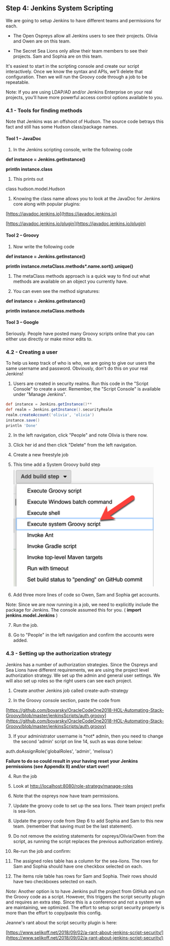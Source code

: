 ## Step 4: Jenkins System Scripting

We are going to setup Jenkins to have different teams and permissions for each.

- The Open Ospreys allow all Jenkins users to see their projects. Olivia and Owen are on this team.

- The Secret Sea Lions only allow their team members to see their projects. Sam and Sophia are on this team.

It&#39;s easiest to start in the scripting console and create our script interactively. Once we know the syntax and APIs, we&#39;ll delete that configuration. Then we will run the Groovy code through a job to be repeatable.

Note: If you are using LDAP/AD and/or Jenkins Enterprise on your real projects, you&#39;ll have more powerful access control options available to you.

### 4.1 - Tools for finding methods

Note that Jenkins was an offshoot of Hudson. The source code betrays this fact and still has some Hudson class/package names.

#### Tool 1 – JavaDoc

1. In the Jenkins scripting console, write the following code

**def instance = Jenkins.getInstance()**

**println instance.class**

1. This prints out

class hudson.model.Hudson

1. Knowing the class name allows you to look at the JavaDoc for Jenkins core along with popular plugins:

[https://javadoc.jenkins.io](https://javadoc.jenkins.io)

[https://javadoc.jenkins.io/plugin](https://javadoc.jenkins.io/plugin)

#### Tool 2 – Groovy

1. Now write the following code

**def instance = Jenkins.getInstance()**

**println instance.metaClass.methods\*.name.sort().unique()**

1. The metaClass methods approach is a quick way to find out what methods are available on an object you currently have.

1. You can even see the method signatures:

**def instance = Jenkins.getInstance()**

**println instance.metaClass.methods**

#### Tool 3 – Google

Seriously. People have posted many Groovy scripts online that you can either use directly or make minor edits to.

### 4.2 - Creating a user

To help us keep track of who is who, we are going to give our users the same username and password. Obviously, don&#39;t do this on your real Jenkins!

1. Users are created in security realms. Run this code in the &quot;Script Console&quot; to create a user.  Remember, the &quot;Script Console&quot;  is available under &quot;Manage Jenkins&quot;.

````groovy
def instance = Jenkins.getInstance()**
def realm = Jenkins.getInstance().securityRealm
realm.createAccount('olivia', 'olivia')
instance.save()
println 'Done'
````
2. In the left navigation, click &quot;People&quot; and note Olivia is there now.

1. Click her id and then click &quot;Delete&quot; from the left navigation.

1. Create a new freestyle job

1. This time add a System Groovy build step
![system groovy](../images/step-4.2-system-groovy.png)

1. Add three more lines of code so Owen, Sam and Sophia get accounts.

Note: Since we are now running in a job, we need to explicitly include the package for Jenkins. The console assumed this for you. ( **import jenkins.model.Jenkins** )

7. Run the job.

1. Go to &quot;People&quot; in the left navigation and confirm the accounts were added.

### 4.3 - Setting up the authorization strategy

Jenkins has a number of authorization strategies. Since the Ospreys and Sea Lions have different requirements, we are using the project level authorization strategy. We set up the admin and general user settings. We will also set up roles so the right users can see each project.

1. Create another Jenkins job called create-auth-strategy

1. In the Groovy console section, paste the code from

[https://github.com/boyarsky/OracleCodeOne2018-HOL-Automating-Stack-Groovy/blob/master/jenkinsScripts/auth.groovy](https://github.com/boyarsky/OracleCodeOne2018-HOL-Automating-Stack-Groovy/blob/master/jenkinsScripts/auth.groovy)

3. If your administrator username is \*not\* admin, then you need to change the second &#39;admin&#39; script on line 14, such as was done below:

auth.doAssignRole(&#39;globalRoles&#39;, &#39;admin&#39;, &#39;melissa&#39;)

**Failure to do so could result in your having reset your Jenkins permissions (see Appendix II) and/or start over!**

4. Run the job

1. Look at [http://localhost:8080/role-strategy/manage-roles](http://localhost:8080/role-strategy/manage-roles)

1. Note that the ospreys now have team permissions.

1. Update the groovy code to set up the sea lions. Their team project prefix is sea-lion.

1. Update the groovy code from Step 6 to add Sophia and Sam to this new team. (remember that saving must be the last statement).
  1. Do not remove the existing statements for ospreys/Olivia/Owen from the script, as running the script replaces the previous authorization entirely.

1. Re-run the job and confirm:
  1. The assigned roles table has a column for the sea-lions. The rows for Sam and Sophia should have one checkbox selected on each.
  2. The items role table has rows for Sam and Sophia. Their rows should have two checkboxes selected on each.

_Note:_ Another option is to have Jenkins pull the project from GitHub and run the Groovy code as a script. However, this triggers the script security plugin and requires an extra step. Since this is a conference and not a system we are maintaining, we optimized. The effort to setup script security properly is more than the effort to copy/paste this config.

Jeanne&#39;s rant about the script security plugin is here:

[https://www.selikoff.net/2018/09/02/a-rant-about-jenkins-script-security/](https://www.selikoff.net/2018/09/02/a-rant-about-jenkins-script-security/)